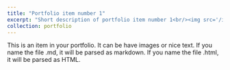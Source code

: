 ```yaml
---
title: "Portfolio item number 1"
excerpt: "Short description of portfolio item number 1<br/><img src='/images/haodongchen.jpg'>"
collection: portfolio
---
```


This is an item in your portfolio. It can be have images or nice text. If you name the file .md, it will be parsed as markdown. If you name the file .html, it will be parsed as HTML. 

